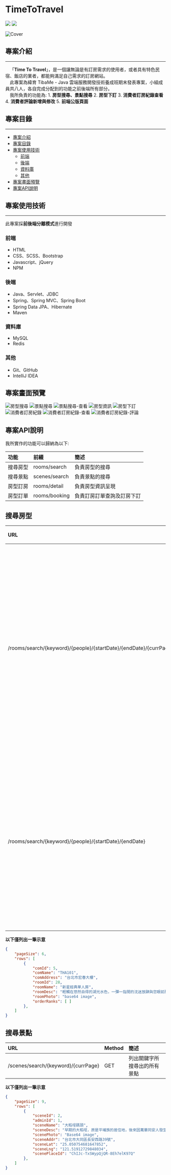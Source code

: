 # TimeToTravel

![](https://img.shields.io/badge/Spring_Boot-3.0.6-181717?style=for-the-badge?style=plastic&logo=springboot&color) ![](https://img.shields.io/badge/MySQL-8.0-181717?style=for-the-badge?style=plastic&logo=mysql&color=blue)

![Cover](/src/main/resources/static/images/cover/cover1.png)

##  專案介紹
---

&ensp;&ensp;「**Time To Travel**」，是一個讓無論是有訂房需求的使用者，或者具有特色民宿、飯店的業者，都能夠滿足自己需求的訂房網站。  
&ensp;&ensp;此專案為緯育 TibaMe - Java 雲端服務開發技術養成班期末發表專案，小組成員共八人，各自完成分配到的功能之前後端所有部分。  
&ensp;&ensp;我所負責的功能為:
    1. **房型搜尋、景點搜尋**
    2. **房型下訂**
    3. **消費者訂房紀錄查看**
    4. **消費者評論新增與修改**
    5. **前端公版頁面**

## 專案目錄
---

- [專案介紹](#專案介紹)
- [專案目錄](#專案目錄)
- [專案使用技術](#專案使用技術)
    - [前端](#前端)
    - [後端](#後端)
    - [資料庫](#資料庫)
    - [其他](#其他)
- [專案畫面預覽](#專案畫面預覽)
- [專案API說明](#專案API說明)

## 專案使用技術
---

此專案採**前後端分離模式**進行開發

### 前端

- HTML
- CSS、SCSS、Bootstrap
- Javascript、jQuery
- NPM

### 後端

- Java、Servlet、JDBC
- Spring、Spring MVC、Spring Boot
- Spring Data JPA、Hibernate
- Maven

### 資料庫

- MySQL
- Redis

### 其他

- Git、GitHub
- IntelliJ IDEA

## 專案畫面預覽

![房型搜尋](/src/main/resources/static/images/cover/%E6%88%BF%E5%9E%8B%E6%90%9C%E5%B0%8B.png)
![景點搜尋](/src/main/resources/static/images/cover/%E6%99%AF%E9%BB%9E%E6%90%9C%E5%B0%8B.png)
![景點搜尋-查看](/src/main/resources/static/images/cover/%E6%99%AF%E9%BB%9E%E6%90%9C%E5%B0%8B-%E6%9F%A5%E7%9C%8B.png)
![房型資訊](/src/main/resources/static/images/cover/%E6%88%BF%E5%9E%8B%E8%B3%87%E8%A8%8A.png)
![房型下訂](/src/main/resources/static/images/cover/%E6%88%BF%E5%9E%8B%E4%B8%8B%E8%A8%82.png)
![消費者訂房紀錄](/src/main/resources/static/images/cover/%E6%B6%88%E8%B2%BB%E8%80%85%E8%A8%82%E6%88%BF%E7%B4%80%E9%8C%84.png)
![消費者訂房紀錄-查看](/src/main/resources/static/images/cover/%E6%B6%88%E8%B2%BB%E8%80%85%E8%A8%82%E6%88%BF%E7%B4%80%E9%8C%84-%E6%9F%A5%E7%9C%8B.png)
![消費者訂房紀錄-評論](/src/main/resources/static/images/cover/%E6%B6%88%E8%B2%BB%E8%80%85%E8%A8%82%E6%88%BF%E7%B4%80%E9%8C%84-%E8%A9%95%E8%AB%96.png)

## 專案API說明

我所實作的功能可以歸納為以下:

|功能|前綴|簡述|
|:-|:-|:-|
|搜尋房型|rooms/search|負責房型的搜尋|
|搜尋景點|scenes/search|負責景點的搜尋|
|房型訂房|rooms/detail|負責房型資訊呈現|
|房型訂單|rooms/booking|負責訂房訂單查詢及訂房下訂|

## 搜尋房型

|URL|Method|簡述|
|:-|:-|:-|
|/rooms/search/{keyword}/{people}/{startDate}/{endDate}/{currPage}|GET|列出關鍵字所搜尋出並且時間區間內尚有庫存的所有房型資訊|
|/rooms/search/{keyword}/{people}/{startDate}/{endDate}|GET|列出與被點擊的景點同所在縣市的隨機三間房型資訊|

**以下僅列出一筆示意**

```json
{
    "pageSize": 6,
    "rows": [
        {
            "comId": 5,
            "comName": "THA101",
            "comAddress": "台北市宏春大樓",
            "roomId": 28,
            "roomName": "新星經典單人房",
            "roomDesc": "輕觸在悠然自得的湖光水色，一彈一指間的沈迷放肆與您眼前那一片垂手可得",
            "roomPhoto": "base64 image",
            "orderRanks": [ ]
        }, 
    ]
}
```

## 搜尋景點

|URL|Method|簡述|
|:-|:-|:-|
|/scenes/search/{keyword}/{currPage}|GET|列出關鍵字所搜尋出的所有景點|

**以下僅列出一筆示意**

```json
{
    "pageSize": 9,
    "rows": [
        {
            "sceneId": 2,
            "adminId": 1,
            "sceneName": "大稻埕碼頭",
            "sceneDesc": "早期的大稻埕，原是平埔族的居住地，後來因萬華同安人發生激烈的械鬥，許多人便移至大稻埕定居，此後，這裡便成為台北盆地內的物資集散中心，與重要的外貿重要地點，當地的領事館、洋行、商號雲集，茶館、茶行林立，這裡便成了當時全口最大的茶葉、樟腦交易中心，今日的大稻埕，仍可在街道裡看出一些些的遺留下的歷史記錄，而碼頭更經常成為演出活動的舉辦地點，我相信這裡將永遠不會被人們所遺忘。",
            "scenePhoto": "Base64 image",
            "sceneAddr": "台北市大同區長安西路39號",
            "sceneLat": "25.050754681647852",
            "sceneLng": "121.51912729848034",
            "scenePlaceId": "ChIJc-TxSWypQjQR-8Eh7elK97Q"
        }, 
    ]
}
```
